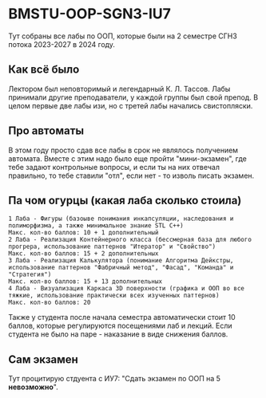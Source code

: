 # BMSTU-OOP-SGN3-IU7
Тут собраны все лабы по ООП, которые были на 2 семестре СГН3 потока 2023-2027 в 2024 году.

## Как всё было
Лектором был неповторимый и легендарный К. Л. Тассов. 
Лабы принимали другие преподаватели, у каждой группы был свой препод.
В целом первые две лабы изи, но с третей лабы начались свистопляски.

## Про автоматы
В этом году просто сдав все лабы в срок не являлось получением автомата.
Вместе с этим надо было еще пройти "мини-экзамен", где тебе задают контрольные вопросы, и если ты на них отвечал правильно, то тебе ставили "отл", если нет - то изволь писать экзамен.

## Па чом огурцы (какая лаба сколько стоила)

    1 Лаба - Фигуры (базоыве понимания инкапсуляции, наследования и полиморфизма, а также минимальное знание STL C++)
    Макс. кол-во баллов: 10 + 1 дополнительный
    2 Лаба - Реализация Контейнерного класса (бессмерная база для любого прогрера, использование паттернов "Итератор" и "Свойство")
    Макс. кол-во баллов: 15 + 2 дополнительных
    3 Лаба - Реализация Калькулятора (понимание Алгоритма Дейкстры, использование паттернов "Фабричный метод", "Фасад", "Команда" и "Стратегия")
    Макс. кол-во баллов: 15 + 13 дополнительных
    4 Лаба - Визуализация Каркаса 3D поверхности (графика и ООП во все тяжкие, использование практически всех изученных паттернов)
    Макс. кол-во баллов: 20

Также у студента после начала семестра автоматически стоит 10 баллов, которые регулируются посещениями лаб и лекций. 
Если студента не было на паре - наказание в виде снижения баллов.

## Сам экзамен
Тут процитирую стдуента с ИУ7: "Сдать экзамен по ООП на 5 **невозможно**".
